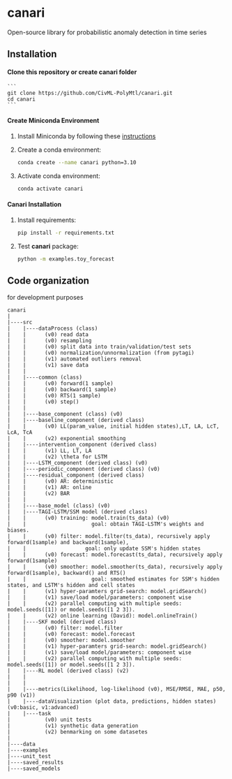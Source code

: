 # canari
Open-source library for probabilistic anomaly detection in time series 

## Installation
#### Clone this repository or create canari folder 
    ```
    git clone https://github.com/CivML-PolyMtl/canari.git
    cd canari
    ```


#### Create Miniconda Environment

1. Install Miniconda by following these [instructions](https://docs.conda.io/en/latest/miniconda.html)
2. Create a conda environment:

    ```sh
    conda create --name canari python=3.10
    ```

3. Activate conda environment:

    ```sh
    conda activate canari
    ```

#### Canari Installation

1. Install requirements:

    ```sh
    pip install -r requirements.txt
    ```


2. Test **canari** package:

    ```sh
    python -m examples.toy_forecast
    ```


## Code organization
for development purposes
```
canari
|
|----src
|    |----dataProcess (class) 
|    |      (v0) read data
|    |      (v0) resampling 
|    |      (v0) split data into train/validation/test sets 
|    |      (v0) normalization/unnormalization (from pytagi)
|    |      (v1) automated outliers removal 
|    |      (v1) save data 
|    |
|    |----common (class)
|    |      (v0) forward(1 sample)
|    |      (v0) backward(1 sample)
|    |      (v0) RTS(1 sample)
|    |      (v0) step()
|    |
|    |----base_component (class) (v0)
|    |----baseline_component (derived class)
|    |      (v0) LL(param_value, initial hidden states),LT, LA, LcT, LcA, TcA 
|    |      (v2) exponential smoothing
|    |----intervention_component (derived class)
|    |      (v1) LL, LT, LA
|    |      (v2) \theta for LSTM
|    |----LSTM_component (derived class) (v0)
|    |----periodic_component (derived class) (v0)
|    |----residual_component (derived class)
|    |      (v0) AR: deterministic
|    |      (v1) AR: online
|    |      (v2) BAR
|    |
|    |----base_model (class) (v0)
|    |----TAGI-LSTM/SSM model (derived class)
|    |      (v0) training: model.train(ts_data) (v0)
|    |                     goal: obtain TAGI-LSTM's weights and biases.
|    |      (v0) filter: model.filter(ts_data), recursively apply forward(1sample) and backward(1sample),
|    |                   goal: only update SSM's hidden states
|    |      (v0) forecast: model.forecast(ts_data), recursively apply forward(1sample)
|    |      (v0) smoother: model.smoother(ts_data), recursively apply forward(1sample), backward() and RTS()
|    |                     goal: smoothed estimates for SSM's hidden states, and LSTM's hidden and cell states
|    |      (v1) hyper-paramters grid-search: model.gridSearch()
|    |      (v1) save/load model/parameters: component wise
|    |      (v2) parallel computing with multiple seeds: model.seeds([1]) or model.seeds([1 2 3]).
|    |      (v2) online learning (David): model.onlineTrain()
|    |----SKF model (derived class)
|    |      (v0) filter: model.filter
|    |      (v0) forecast: model.forecast
|    |      (v0) smoother: model.smoother
|    |      (v1) hyper-paramters grid-search: model.gridSearch()
|    |      (v1) save/load model/parameters: component wise
|    |      (v2) parallel computing with multiple seeds: model.seeds([1]) or model.seeds([1 2 3]).
|    |----RL model (derived class) (v2)
|    |
|    |
|    |----metrics(Likelihood, log-likelihood (v0), MSE/RMSE, MAE, p50, p90 (v1))
|    |----dataVisualization (plot data, predictions, hidden states) (v0:basic, v1:advanced)
|    |----task
|           (v0) unit tests
|           (v1) synthetic data generation
|           (v2) benmarking on some datasetes
|
|----data
|----examples
|----unit_test
|----saved_results
|----saved_models

```
